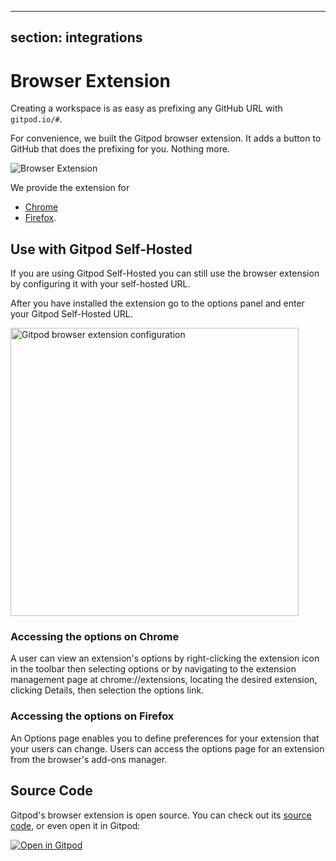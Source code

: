 <script context="module">
  export const prerender = true;
</script>

---

## section: integrations

# Browser Extension

Creating a workspace is as easy as prefixing any GitHub URL with `gitpod.io/#`.

For convenience, we built the Gitpod browser extension. It adds a button to GitHub that does the
prefixing for you. Nothing more.

![Browser Extension](../../../static/images/docs/browser-extension-lense.png)

We provide the extension for

- [Chrome](https://chrome.google.com/webstore/detail/gitpod-online-ide/dodmmooeoklaejobgleioelladacbeki)
- [Firefox](https://addons.mozilla.org/firefox/addon/gitpod/).

## Use with Gitpod Self-Hosted

If you are using Gitpod Self-Hosted you can still use the browser extension by configuring it with your self-hosted URL.

After you have installed the extension go to the options panel and enter your Gitpod Self-Hosted URL.

<img width="461" alt="Gitpod browser extension configuration" src="https://user-images.githubusercontent.com/372735/91141921-57ce6c80-e6b0-11ea-92e2-8e3a624bb87e.png">

### Accessing the options on Chrome

A user can view an extension's options by right-clicking the extension icon in the toolbar then selecting options or by navigating to the extension management page at chrome://extensions, locating the desired extension, clicking Details, then selection the options link.

### Accessing the options on Firefox

An Options page enables you to define preferences for your extension that your users can change. Users can access the options page for an extension from the browser's add-ons manager.

## Source Code

Gitpod's browser extension is open source. You can check out its [source code](https://github.com/gitpod-io/browser-extension), or even open it in Gitpod:

[![Open in Gitpod](https://gitpod.io/button/open-in-gitpod.svg)](https://gitpod.io/#https://github.com/gitpod-io/browser-extension)
